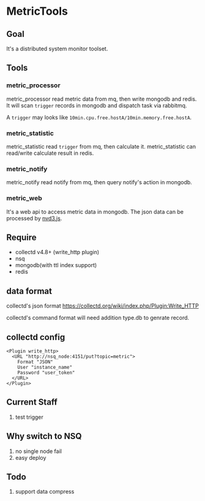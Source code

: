 # MetricTools

## Goal
It's a distributed system monitor toolset.

## Tools
### metric_processor
metric_processor read metric data from mq, then write mongodb and redis.
It will scan `trigger` records in mongodb and dispatch task via rabbitmq.

A `trigger` may looks like `10min.cpu.free.hostA/10min.memory.free.hostA`.

### metric_statistic
metric_statistic read `trigger` from mq, then calculate it.
metric_statistic can read/write calculate result in redis.

### metric_notify
metric_notify read notify from mq, then query notify's action in mongodb.

### metric_web
It's a web api to access metric data in mongodb.
The json data can be processed by [nvd3.js](http://nvd3.org).

## Require
 * collectd v4.8+ (write_http plugin)
 * nsq
 * mongodb(with ttl index support)
 * redis

## data format

collectd's json format https://collectd.org/wiki/index.php/Plugin:Write_HTTP

collectd's command format will need addition type.db to genrate record.

## collectd config

    <Plugin write_http>
      <URL "http://nsq_node:4151/put?topic=metric">
        Format "JSON"
        User "instance_name"
        Password "user_token"
      </URL>
    </Plugin>

## Current Staff

1. test trigger

## Why switch to NSQ

1. no single node fail
1. easy deploy

## Todo

1. support data compress
